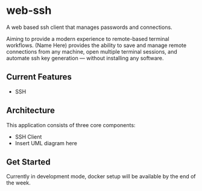 # web-ssh
A web based ssh client that manages passwords and connections. 

Aiming to provide a modern experience to remote-based terminal workflows. (Name Here) provides the ability to save and manage remote connections from any machine, open multiple terminal sessions, and automate ssh key generation &mdash; without installing any software.

## Current Features
- SSH

## Architecture
This application consists of three core components:  
- SSH Client 
- Insert UML diagram here

## Get Started
Currently in development mode, docker setup will be available by the end of the week.

